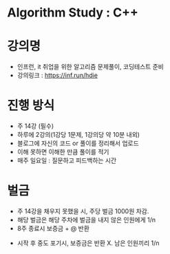 # Algorithm Study : C++
# 강의명
- 인프런, it 취업을 위한 알고리즘 문제풀이, 코딩테스트 준비
- 강의링크 : https://inf.run/hdie

# 진행 방식
- 주 14강 (필수)
- 하루에 2강의(1강당 1문제, 1강의당 약 10분 내외) 
- 블로그에 자신의 코드 or 풀이를 정리해서 업로드
- 이해 못하면 이해한 만큼 풀이를 적기
- 매주 일요일 : 질문하고 피드백하는 시간

# 벌금
- 주 14강을 채우지 못했을 시, 주당 벌금 1000원 차감. 
- 해당 벌금은 해당 주차에 벌금을 내지 않은 인원에게 1/n 
- 8주 종료시 보증금 + @  반환
* 시작 후 중도 포기시, 보증금은 반환 X.  남은 인원끼리 1/n
